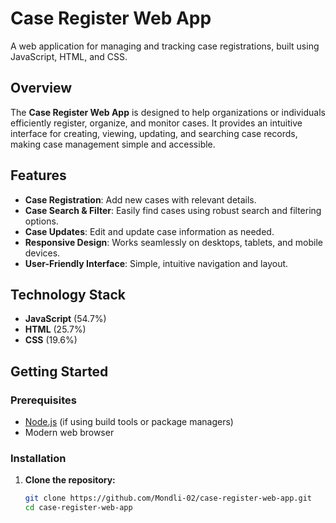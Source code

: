 # Case Register Web App

A web application for managing and tracking case registrations, built using JavaScript, HTML, and CSS.

## Overview

The **Case Register Web App** is designed to help organizations or individuals efficiently register, organize, and monitor cases. It provides an intuitive interface for creating, viewing, updating, and searching case records, making case management simple and accessible.

## Features

- **Case Registration**: Add new cases with relevant details.
- **Case Search & Filter**: Easily find cases using robust search and filtering options.
- **Case Updates**: Edit and update case information as needed.
- **Responsive Design**: Works seamlessly on desktops, tablets, and mobile devices.
- **User-Friendly Interface**: Simple, intuitive navigation and layout.

## Technology Stack

- **JavaScript** (54.7%)
- **HTML** (25.7%)
- **CSS** (19.6%)

## Getting Started

### Prerequisites

- [Node.js](https://nodejs.org/) (if using build tools or package managers)
- Modern web browser

### Installation

1. **Clone the repository:**
   ```bash
   git clone https://github.com/Mondli-02/case-register-web-app.git
   cd case-register-web-app
